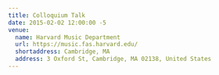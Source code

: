 ```yaml
---
title: Colloquium Talk
date: 2015-02-02 12:00:00 -5
venue:
  name: Harvard Music Department
  url: https://music.fas.harvard.edu/
  shortaddress: Cambridge, MA
  address: 3 Oxford St, Cambridge, MA 02138, United States
---
```


